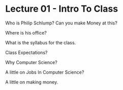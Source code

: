 
# Lecture 01 - Intro To Class

Who is Philip Schlump?  Can you make Money at this?

Where is his office?

What is the syllabus for the class.

Class Expectations?

Why Computer Science?

A little on Jobs In Computer Science?

A little on making money.




